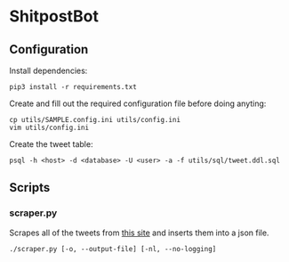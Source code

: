 # ShitpostBot

## Configuration
Install dependencies:
```shell script
pip3 install -r requirements.txt
```

Create and fill out the required configuration file before doing anyting:
```shell script
cp utils/SAMPLE.config.ini utils/config.ini
vim utils/config.ini
```

Create the tweet table:
```shell script
psql -h <host> -d <database> -U <user> -a -f utils/sql/tweet.ddl.sql
```

## Scripts
### scraper.py
Scrapes all of the tweets from [this site](https://cooltweets.herokuapp.com/) 
and inserts them into a json file.
```shell script
./scraper.py [-o, --output-file] [-nl, --no-logging]
```